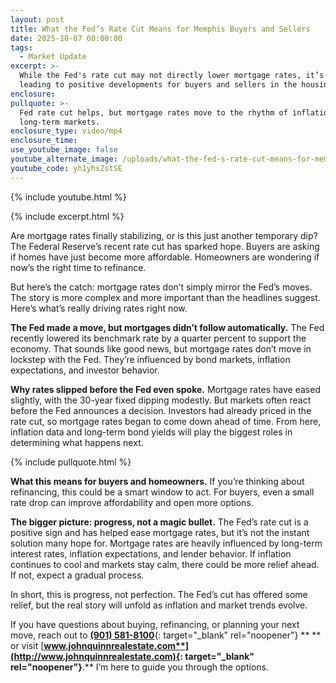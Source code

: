```yaml
---
layout: post
title: What the Fed’s Rate Cut Means for Memphis Buyers and Sellers
date: 2025-10-07 00:00:00
tags:
  - Market Update
excerpt: >-
  While the Fed's rate cut may not directly lower mortgage rates, it’s still
  leading to positive developments for buyers and sellers in the housing market.
enclosure:
pullquote: >-
  Fed rate cut helps, but mortgage rates move to the rhythm of inflation and
  long-term markets.
enclosure_type: video/mp4
enclosure_time:
use_youtube_image: false
youtube_alternate_image: /uploads/what-the-fed-s-rate-cut-means-for-memphis-buyers-and-sellers.jpg
youtube_code: yh1yhsZstSE
---
```

{% include youtube.html %}

{% include excerpt.html %}

Are mortgage rates finally stabilizing, or is this just another temporary dip? The Federal Reserve’s recent rate cut has sparked hope. Buyers are asking if homes have just become more affordable. Homeowners are wondering if now’s the right time to refinance.

But here’s the catch: mortgage rates don’t simply mirror the Fed’s moves. The story is more complex and more important than the headlines suggest. Here’s what’s really driving rates right now.

**The Fed made a move, but mortgages didn’t follow automatically.** The Fed recently lowered its benchmark rate by a quarter percent to support the economy. That sounds like good news, but mortgage rates don’t move in lockstep with the Fed. They’re influenced by bond markets, inflation expectations, and investor behavior.

**Why rates slipped before the Fed even spoke.** Mortgage rates have eased slightly, with the 30-year fixed dipping modestly. But markets often react before the Fed announces a decision. Investors had already priced in the rate cut, so mortgage rates began to come down ahead of time. From here, inflation data and long-term bond yields will play the biggest roles in determining what happens next.

{% include pullquote.html %}

**What this means for buyers and homeowners.** If you’re thinking about refinancing, this could be a smart window to act. For buyers, even a small rate drop can improve affordability and open more options.

**The bigger picture: progress, not a magic bullet.** The Fed’s rate cut is a positive sign and has helped ease mortgage rates, but it’s not the instant solution many hope for. Mortgage rates are heavily influenced by long-term interest rates, inflation expectations, and lender behavior. If inflation continues to cool and markets stay calm, there could be more relief ahead. If not, expect a gradual process.

In short, this is progress, not perfection. The Fed’s cut has offered some relief, but the real story will unfold as inflation and market trends evolve.

If you have questions about buying, refinancing, or planning your next move, reach out to [**(901) 581-8100**](tel:9015818100){: target="_blank" rel="noopener"} \*\* \*\* or visit [**www.johnquinnrealestate.com**](http://www.johnquinnrealestate.com){: target="_blank" rel="noopener"}**.** I’m here to guide you through the options.